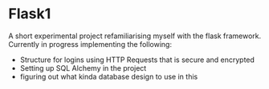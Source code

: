 # Flask1 

A short experimental project refamiliarising myself with the flask framework.
Currently in progress implementing the following:
 - Structure for logins using HTTP Requests that is secure and encrypted
 - Setting up SQL Alchemy in the project 
 - figuring out what kinda database design to use in this
